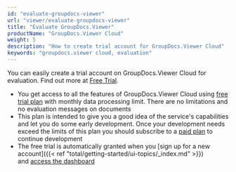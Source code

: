 ```yaml
---
id: "evaluate-groupdocs-viewer"
url: "viewer/evaluate-groupdocs-viewer"
title: "Evaluate GroupDocs.Viewer"
productName: "GroupDocs.Viewer Cloud"
weight: 5
description: "How to create trial account for GroupDocs.Viewer Cloud"
keywords: "groupdocs.viewer cloud, evaluation"
---
```


You can easily create a trial account on GroupDocs.Viewer Cloud for evaluation. Find out more at [Free Trial](https://purchase.groupdocs.cloud/trial).

* You get access to all the features of GroupDocs.Viewer Cloud using [free trial plan](https://purchase.groupdocs.cloud/trial) with monthly data processing limit. There are no limitations and no evaluation messages on documents
* This plan is intended to give you a good idea of the service's capabilities and let you do some early development. Once your development needs exceed the limits of this plan you should subscribe to a [paid plan](https://purchase.groupdocs.cloud/pricing) to continue development
* The free trial is automatically granted when you [sign up for a new account]({{< ref "total/getting-started/ui-topics/_index.md" >}}) and [access the dashboard](https://dashboard.groupdocs.cloud/)